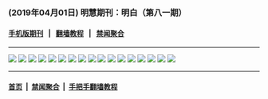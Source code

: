 ### (2019年04月01日) 明慧期刊：明白（第八一期）

#### [手机版期刊](../mingbai-mobile/81.md) &nbsp;&nbsp;|&nbsp;&nbsp; [翻墙教程](https://github.com/gfw-breaker/guides/) &nbsp;&nbsp;|&nbsp;&nbsp; [禁闻聚合](https://github.com/gfw-breaker/banned-news/)
---

<img src="http://qikan.minghui.org/mhqkpage/qikanimage/2019/03/31/mingbai-81-read-online1.png"/> 

<img src="http://qikan.minghui.org/mhqkpage/qikanimage/2019/03/31/mingbai-81-read-online2.png"/> 

<img src="http://qikan.minghui.org/mhqkpage/qikanimage/2019/03/31/mingbai-81-read-online3.png"/> 

<img src="http://qikan.minghui.org/mhqkpage/qikanimage/2019/03/31/mingbai-81-read-online4.png"/> 

<img src="http://qikan.minghui.org/mhqkpage/qikanimage/2019/03/31/mingbai-81-read-online5.png"/> 

<img src="http://qikan.minghui.org/mhqkpage/qikanimage/2019/03/31/mingbai-81-read-online6.png"/> 

<img src="http://qikan.minghui.org/mhqkpage/qikanimage/2019/03/31/mingbai-81-read-online7.png"/> 

<img src="http://qikan.minghui.org/mhqkpage/qikanimage/2019/03/31/mingbai-81-read-online8.png"/> 

<img src="http://qikan.minghui.org/mhqkpage/qikanimage/2019/03/31/mingbai-81-read-online9.png"/> 

<img src="http://qikan.minghui.org/mhqkpage/qikanimage/2019/03/31/mingbai-81-read-online10.png"/> 

<img src="http://qikan.minghui.org/mhqkpage/qikanimage/2019/03/31/mingbai-81-read-online11.png"/> 

<img src="http://qikan.minghui.org/mhqkpage/qikanimage/2019/03/31/mingbai-81-read-online12.png"/> 

<img src="http://qikan.minghui.org/mhqkpage/qikanimage/2019/03/31/mingbai-81-read-online13.png"/> 

<img src="http://qikan.minghui.org/mhqkpage/qikanimage/2019/03/31/mingbai-81-read-online14.png"/> 

<img src="http://qikan.minghui.org/mhqkpage/qikanimage/2019/03/31/mingbai-81-read-online15.png"/> 

<img src="http://qikan.minghui.org/mhqkpage/qikanimage/2019/03/31/mingbai-81-read-online16.png"/> 

<img src="http://qikan.minghui.org/mhqkpage/qikanimage/2019/03/31/mingbai-81-read-online17.png"/> 



---

#### [首页](../../../..) &nbsp;|&nbsp; [禁闻聚合](https://github.com/gfw-breaker/banned-news) &nbsp;|&nbsp; [手把手翻墙教程](https://github.com/gfw-breaker/guides) 
